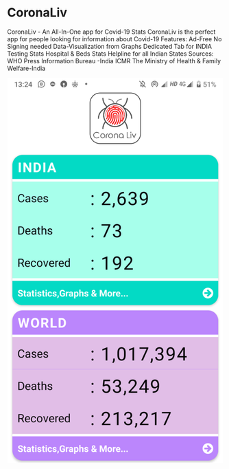 # CoronaLiv
CoronaLiv - An All-In-One app for Covid-19 Stats  CoronaLiv is the perfect app for people looking for information about Covid-19  Features: Ad-Free No Signing needed Data-Visualization from Graphs Dedicated Tab for INDIA Testing Stats Hospital &amp; Beds Stats Helpline for all Indian States  Sources: WHO Press Information Bureau -India ICMR The Ministry of Health &amp; Family Welfare-India

![Image of Yaktocat](https://raw.githubusercontent.com/AJV2018/CoronaLiv/master/scrnsht/Screenshot_20200403-132431.png)
